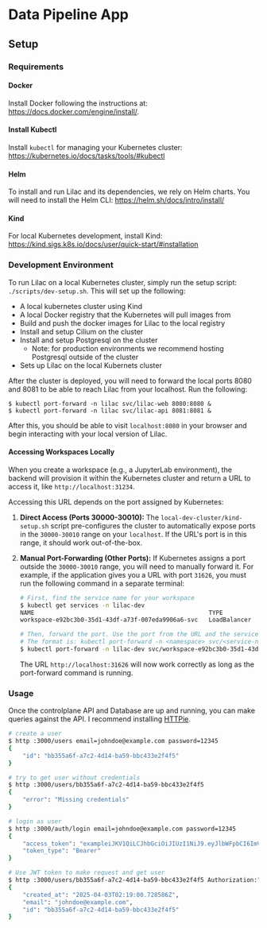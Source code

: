 # Data Pipeline App

## Setup
### Requirements
#### Docker
Install Docker following the instructions at: https://docs.docker.com/engine/install/.

#### Install Kubectl
Install `kubectl` for managing your Kubernetes cluster: https://kubernetes.io/docs/tasks/tools/#kubectl

#### Helm
To install and run Lilac and its dependencies, we rely on Helm charts. You will need to install the Helm CLI: https://helm.sh/docs/intro/install/

#### Kind
For local Kubernetes development, install Kind: https://kind.sigs.k8s.io/docs/user/quick-start/#installation

### Development Environment
To run Lilac on a local Kubernetes cluster, simply run the setup script: `./scripts/dev-setup.sh`. This will set up the following:
- A local kubernetes cluster using Kind
- A local Docker registry that the Kubernetes will pull images from
- Build and push the docker images for Lilac to the local registry
- Install and setup Cilium on the cluster
- Install and setup Postgresql on the cluster
    - Note: for production environments we recommend hosting Postgresql outside of the cluster
- Sets up Lilac on the local Kubernets cluster

After the cluster is deployed, you will need to forward the local ports 8080 and 8081 to be able to reach Lilac from your localhost. Run the following:
```
$ kubectl port-forward -n lilac svc/lilac-web 8080:8080 &
$ kubectl port-forward -n lilac svc/lilac-api 8081:8081 &
```

After this, you should be able to visit `localhost:8080` in your browser and begin interacting with your local version of Lilac.

#### Accessing Workspaces Locally
When you create a workspace (e.g., a JupyterLab environment), the backend will provision it within the Kubernetes cluster and return a URL to access it, like `http://localhost:31234`.

Accessing this URL depends on the port assigned by Kubernetes:

1.  **Direct Access (Ports 30000-30010):** The `local-dev-cluster/kind-setup.sh` script pre-configures the cluster to automatically expose ports in the `30000-30010` range on your `localhost`. If the URL's port is in this range, it should work out-of-the-box.

2.  **Manual Port-Forwarding (Other Ports):** If Kubernetes assigns a port outside the `30000-30010` range, you will need to manually forward it. For example, if the application gives you a URL with port `31626`, you must run the following command in a separate terminal:

    ```sh
    # First, find the service name for your workspace
    $ kubectl get services -n lilac-dev
    NAME                                                 TYPE           ...
    workspace-e92bc3b0-35d1-43df-a73f-007eda9906a6-svc   LoadBalancer   ...

    # Then, forward the port. Use the port from the URL and the service name you found.
    # The format is: kubectl port-forward -n <namespace> svc/<service-name> <local-port>:<service-port>
    $ kubectl port-forward -n lilac-dev svc/workspace-e92bc3b0-35d1-43df-a73f-007eda9906a6-svc 31626:80
    ```
    The URL `http://localhost:31626` will now work correctly as long as the port-forward command is running.

### Usage
Once the controlplane API and Database are up and running, you can make queries against the API. I recommend installing [HTTPie](https://httpie.io/cli).

```sh
# create a user
$ http :3000/users email=johndoe@example.com password=12345
{
    "id": "bb355a6f-a7c2-4d14-ba59-bbc433e2f4f5"
}

# try to get user without credentials
$ http :3000/users/bb355a6f-a7c2-4d14-ba59-bbc433e2f4f5 
{
    "error": "Missing credentials"
}

# login as user
$ http :3000/auth/login email=johndoe@example.com password=12345
{
    "access_token": "exampleiJKV1QiLCJhbGciOiJIUzI1NiJ9.eyJlbWFpbCI6ImV3aW5ncnlhbjk4QGdtYWlsLmNvbSIsImV4cCI6MTc0MzY2ODM2OX0.KIDR3vFw6Jar-7K9dU_xq5u4SjemW6DFtNWocpuv2os",
    "token_type": "Bearer"
}

# Use JWT token to make request and get user
$ http :3000/users/bb355a6f-a7c2-4d14-ba59-bbc433e2f4f5 Authorization:"Bearer exampleJKV1QiLCJhbGciOiJIUzI1NiJ9.eyJlbWFpbCI6ImV3aW5ncnlhbjk4QGdtYWlsLmNvbSIsImV4cCI6MTc0MzY2ODM2OX0.KIDR3vFw6Jar-7K9dU_xq5u4SjemW6DFtNWocpuv2os"
{
    "created_at": "2025-04-03T02:19:00.728586Z",
    "email": "johndoe@example.com",
    "id": "bb355a6f-a7c2-4d14-ba59-bbc433e2f4f5"
}

```